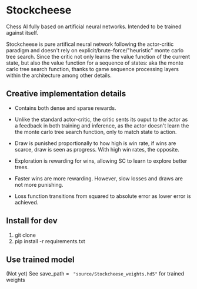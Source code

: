 # Stockcheese

Chess AI fully based on artificial neural networks. Intended to be trained against itself.

Stockcheese is pure artifical neural network following the actor-critic paradigm and doesn't rely on explicit/brute-force/"heuristic" monte carlo tree search. Since the critic not only learns the value function of the current state, but also the value function for a sequence of states: aka the monte carlo tree search function, thanks to game sequence processing layers within the architecture among other details.

## Creative implementation details
- Contains both dense and sparse rewards.

- Unlike the standard actor-critic, the critic sents its ouput to the actor as a feedback in both training and inference, as the actor doesn't learn the the monte carlo tree search function, only to match state to action.

- Draw is punished proportionally to how high is win rate, if wins are scarce, draw is seen as progress. With high win rates, the opposite.

- Exploration is rewarding for wins, allowing SC to learn to explore better trees.

- Faster wins are more rewarding. However, slow losses and draws are not more punishing.

- Loss function transitions from squared to absolute error as lower error is achieved.

## Install for dev
1. git clone
2. pip install -r requirements.txt

## Use trained model
(Not yet) See save_path = ` "source/Stockcheese_weights.hd5"` for trained weights



